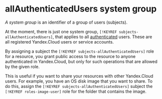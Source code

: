 # allAuthenticatedUsers system group

_A system group_ is an identifier of a group of users (subjects).

At the moment, there is just one system group, `[!KEYREF subjects-allAuthenticatedUsers]`, that applies to all [authenticated](../authorization/) users. These are all registered Yandex.Cloud users or service accounts.

By assigning a subject the `[!KEYREF subjects-allAuthenticatedUsers]` role for a resource, you grant public access to the resource to anyone authenticated in Yandex.Cloud, but only for such operations that are allowed by the given role.

This is useful if you want to share your resources with other Yandex.Cloud users. For example, you have an OS disk image that you want to share. To do this, assign the `[!KEYREF subjects-allAuthenticatedUsers]` subject the `[!KEYREF roles-image-user]` role for the folder that contains the image.

